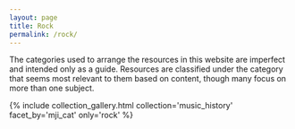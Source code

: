 ```yaml
---
layout: page
title: Rock
permalink: /rock/
---
```


The categories used to arrange the resources in this website are imperfect and intended only as a guide. Resources are classified under the category that seems most relevant to them based on content, though many focus on more than one subject. 

{% include collection_gallery.html  collection='music_history' facet_by='mji_cat' only='rock' %}


